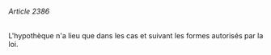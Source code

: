 ###### Article 2386

L'hypothèque n'a lieu que dans les cas et suivant les formes autorisés par la loi.

